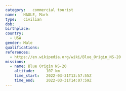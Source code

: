```yaml
---
category:	commercial tourist
name:	HAGLE, Mark
type:	civilian
dob:	
birthplace:
country:
  - USA
gender:	Male
qualifications:
references:
  - https://en.wikipedia.org/wiki/Blue_Origin_NS-20
missions:
  - name: Blue Origin NS-20
    altitude:     107 km
    time_start:   2022-03-31T13:57:55Z
    time_end:     2022-03-31T14:07:59Z
---
```

